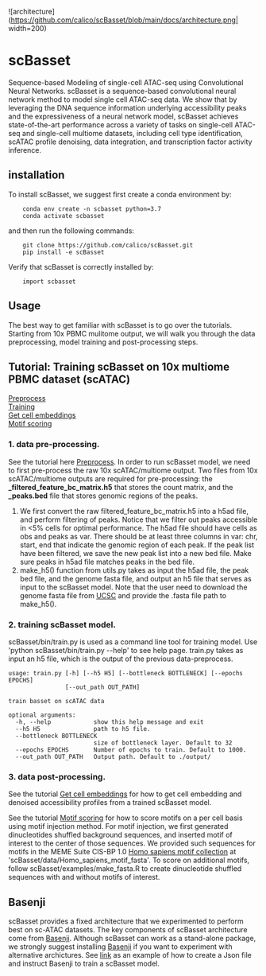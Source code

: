 ![architecture](https://github.com/calico/scBasset/blob/main/docs/architecture.png| width=200)

# scBasset
Sequence-based Modeling of single-cell ATAC-seq using Convolutional Neural Networks.
scBasset is a sequence-based convolutional neural network method to model single cell ATAC-seq data. We show that by leveraging the DNA sequence information underlying accessibility peaks and the expressiveness of a neural network model, scBasset achieves state-of-the-art performance across a variety of tasks on single-cell ATAC-seq and single-cell multiome datasets, including cell type identification, scATAC profile denoising, data integration, and transcription factor activity inference.

## installation
To install scBasset, we suggest first create a conda environment by:
```
    conda env create -n scbasset python=3.7
    conda activate scbasset
```
and then run the following commands:
```
    git clone https://github.com/calico/scBasset.git
    pip install -e scBasset
```
Verify that scBasset is correctly installed by:
```
    import scbasset
```

## Usage
The best way to get familiar with scBasset is to go over the tutorials. Starting from 10x PBMC mulitome output, we will walk you through the data preprocessing, model training and post-processing steps.

## Tutorial: Training scBasset on 10x multiome PBMC dataset (scATAC)
[Preprocess](https://github.com/calico/scBasset/blob/main/examples/preprocess.ipynb)  
[Training](https://github.com/calico/scBasset/blob/main/examples/train.sh)  
[Get cell embeddings](https://github.com/calico/scBasset/blob/main/examples/evaluate.ipynb)  
[Motif scoring](https://github.com/calico/scBasset/blob/main/examples/score_motif.ipynb)  


### 1. data pre-processing.

See the tutorial here [Preprocess](https://github.com/calico/scBasset/blob/main/examples/preprocess.ipynb). In order to run scBasset model, we need to first pre-process the raw 10x scATAC/multiome output. Two files from 10x scATAC/multiome outputs are required for pre-processing: the **_filtered_feature_bc_matrix.h5** that stores the count matrix, and the **_peaks.bed** file that stores genomic regions of the peaks.
1. We first convert the raw filtered_feature_bc_matrix.h5 into a h5ad file, and perform filtering of peaks. Notice that we filter out peaks accessible in <5% cells for optimal performance.  The h5ad file should have cells as obs and peaks as var. There should be at least three columns in var: chr, start, end that indicate the genomic region of each peak. If the peak list have been filtered, we save the new peak list into a new bed file. Make sure peaks in h5ad file matches peaks in the bed file.
2. make_h5() function from utils.py takes as input the h5ad file, the peak bed file, and the genome fasta file, and output an h5 file that serves as input to the scBasset model. Note that the user need to download the genome fasta file from [UCSC](https://hgdownload.soe.ucsc.edu/downloads.html) and provide the .fasta file path to make_h5().


### 2. training scBasset model.
scBasset/bin/train.py is used as a command line tool for training model. Use 'python scBasset/bin/train.py --help' to see help page. train.py takes as input an h5 file, which is the output of the previous data-preprocess.

```
usage: train.py [-h] [--h5 H5] [--bottleneck BOTTLENECK] [--epochs EPOCHS]
                [--out_path OUT_PATH]

train basset on scATAC data

optional arguments:
  -h, --help            show this help message and exit
  --h5 H5               path to h5 file.
  --bottleneck BOTTLENECK
                        size of bottleneck layer. Default to 32
  --epochs EPOCHS       Number of epochs to train. Default to 1000.
  --out_path OUT_PATH   Output path. Default to ./output/
```

### 3. data post-processing.
See the tutorial [Get cell embeddings](https://github.com/calico/scBasset/blob/main/examples/evaluate.ipynb) for how to get cell embedding and denoised accessibility profiles from a trained scBasset model.  

See the tutorial [Motif scoring](https://github.com/calico/scBasset/blob/main/examples/score_motif.ipynb) for how to score motifs on a per cell basis using motif injection method. For motif injection, we first generated dinucleotides shuffled background sequences, and inserted motif of interest to the center of those sequences. We provided such sequences for motifs in the MEME Suite CIS-BP 1.0 [Homo sapiens motif collection](https://meme-suite.org/meme/db/motifs) at 'scBasset/data/Homo_sapiens_motif_fasta'. To score on additional motifs, follow scBasset/examples/make_fasta.R to create dinucleotide shuffled sequences with and without motifs of interest. 

## Basenji
scBasset provides a fixed architecture that we experimented to perform best on sc-ATAC datasets. The key components of scBasset architecture come from [Basenji](https://github.com/calico/basenji). Although scBasset can work as a stand-alone package, we strongly suggest installing [Basenji](https://github.com/calico/basenji) if you want to experiment with alternative archictures. See [link](link) as an example of how to create a Json file and instruct Basenji to train a scBasset model.
